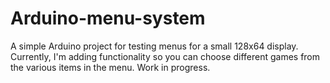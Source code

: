 # Arduino-menu-system

A simple Arduino project for testing menus for a small 128x64 display. Currently, I'm adding functionality so you can choose different games from the various items in the menu. Work in progress.
